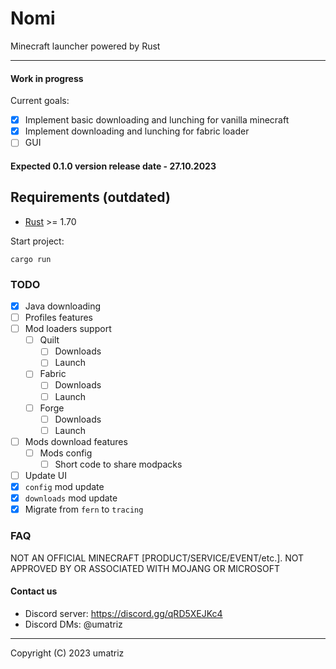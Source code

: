 # Nomi

Minecraft launcher powered by Rust

---

#### Work in progress

Current goals:

- [x] Implement basic downloading and lunching for vanilla minecraft
- [x] Implement downloading and lunching for fabric loader
- [ ] GUI

#### Expected 0.1.0 version release date - 27.10.2023

## Requirements (outdated)

- [Rust](https://www.rust-lang.org/) >= 1.70

Start project:
```shell
cargo run
```

### TODO

- [x] Java downloading
- [ ] Profiles features
- [ ] Mod loaders support
  * [ ] Quilt
    + [ ] Downloads
    + [ ] Launch
  * [ ] Fabric
    + [ ] Downloads
    + [ ] Launch
  * [ ] Forge
    + [ ] Downloads
    + [ ] Launch
- [ ] Mods download features
  * [ ] Mods config
    + [ ] Short code to share modpacks
- [ ] Update UI
- [x] `config` mod update
- [x] `downloads` mod update
- [x] Migrate from `fern` to `tracing`

### FAQ

NOT AN OFFICIAL MINECRAFT [PRODUCT/SERVICE/EVENT/etc.]. NOT APPROVED BY OR ASSOCIATED WITH MOJANG OR MICROSOFT

#### Contact us

- Discord server: https://discord.gg/qRD5XEJKc4
- Discord DMs: @umatriz

---

Copyright (C) 2023  umatriz